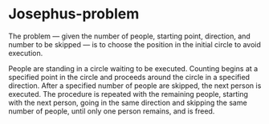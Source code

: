 # Josephus-problem
The problem — given the number of people, starting point, direction, and number to be skipped — is to choose the position in the initial circle to avoid execution.

People are standing in a circle waiting to be executed. Counting begins at a specified point in the circle and proceeds around the circle in a specified direction. After a specified number of people are skipped, the next person is executed. The procedure is repeated with the remaining people, starting with the next person, going in the same direction and skipping the same number of people, until only one person remains, and is freed.
